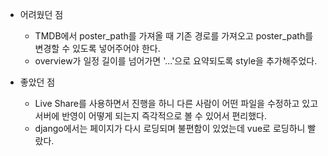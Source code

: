- 어려웠던 점
  - TMDB에서 poster_path를 가져올 때 기존 경로를 가져오고 poster_path를 변경할 수 있도록 넣어주어야 한다.
  - overview가 일정 길이를 넘어가면 '...'으로 요약되도록 style을 추가해주었다.

- 좋았던 점
  - Live Share를 사용하면서 진행을 하니 다른 사람이 어떤 파일을 수정하고 있고 서버에 반영이 어떻게 되는지 즉각적으로 볼 수 있어서 편리했다.
  - django에서는 페이지가 다시 로딩되며 불편함이 있었는데 vue로 로딩하니 빨랐다.
